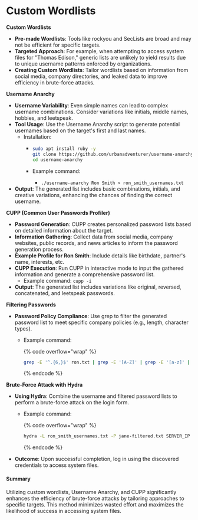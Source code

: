# Custom Wordlists

**Custom Wordlists**

* **Pre-made Wordlists**: Tools like rockyou and SecLists are broad and may not be efficient for specific targets.
* **Targeted Approach**: For example, when attempting to access system files for "Thomas Edison," generic lists are unlikely to yield results due to unique username patterns enforced by organizations.
* **Creating Custom Wordlists**: Tailor wordlists based on information from social media, company directories, and leaked data to improve efficiency in brute-force attacks.

**Username Anarchy**

* **Username Variability**: Even simple names can lead to complex username combinations. Consider variations like initials, middle names, hobbies, and leetspeak.
* **Tool Usage**: Use the Username Anarchy script to generate potential usernames based on the target's first and last names.
  * Installation:
    *   ```bash
        sudo apt install ruby -y
        git clone https://github.com/urbanadventurer/username-anarchy.git
        cd username-anarchy
        ```


    * Example command:&#x20;
      * `./username-anarchy Ron Smith > ron_smith_usernames.txt`
* **Output**: The generated list includes basic combinations, initials, and creative variations, enhancing the chances of finding the correct username.

**CUPP (Common User Passwords Profiler)**

* **Password Generation**: CUPP creates personalized password lists based on detailed information about the target.
* **Information Gathering**: Collect data from social media, company websites, public records, and news articles to inform the password generation process.
* **Example Profile for Ron Smith**: Include details like birthdate, partner's name, interests, etc.
* **CUPP Execution**: Run CUPP in interactive mode to input the gathered information and generate a comprehensive password list.
  * Example command: `cupp -i`
* **Output**: The generated list includes variations like original, reversed, concatenated, and leetspeak passwords.

**Filtering Passwords**

* **Password Policy Compliance**: Use grep to filter the generated password list to meet specific company policies (e.g., length, character types).
  *   Example command:

      {% code overflow="wrap" %}
      ```bash
      grep -E '^.{6,}$' ron.txt | grep -E '[A-Z]' | grep -E '[a-z]' | grep -E '[0-9]' | grep -E '([!@#$%^&*].*){2,}' > ron-filtered.txt
      ```
      {% endcode %}

**Brute-Force Attack with Hydra**

* **Using Hydra**: Combine the username and filtered password lists to perform a brute-force attack on the login form.
  *   Example command:

      {% code overflow="wrap" %}
      ```bash
      hydra -L ron_smith_usernames.txt -P jane-filtered.txt SERVER_IP -s SERVER_PORT -f http-post-form "/:username=^USER^&password=^PASS^:Invalid credentials"
      ```
      {% endcode %}
* **Outcome**: Upon successful completion, log in using the discovered credentials to access system files.

#### Summary

Utilizing custom wordlists, Username Anarchy, and CUPP significantly enhances the efficiency of brute-force attacks by tailoring approaches to specific targets. This method minimizes wasted effort and maximizes the likelihood of success in accessing system files.
